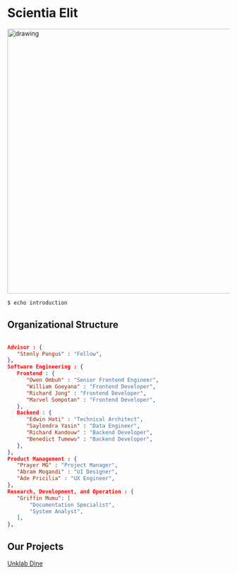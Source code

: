 # Scientia Elit  

<img src="https://github.com/scientiadev/.github/blob/46e10f7aded28326d2743297fd4840fbd5d9d686/profile/fikday2022.jpg" alt="drawing" width="600"/>

```bash
$ echo introduction
```
## Organizational Structure

```json

Advisor : {
   "Stenly Pungus" : "Fellow",
},
Software Engineering : {
   Frontend : {
      "Owen Ombuh" : "Senior Frontend Engineer",
      "William Goeyana" : "Frontend Developer",
      "Richard Jong" : "Frontend Developer",
      "Marvel Sompotan" : "Frontend Developer",
   },
   Backend : {
      "Edwin Hati" : "Technical Architect",
      "Saylendra Yasin" : "Data Engineer",
      "Richard Kandouw" : "Backend Developer",
      "Benedict Tumewu" : "Backend Developer",
   },
},
Product Management : {
   "Prayer MG" : "Project Manager",
   "Abram Mogandi" : "UI Designer",
   "Ade Pricilia" : "UX Engineer",
},
Research, Development, and Operation : {
   "Griffin Mumu": [
       "Documentation Specialist",
       "System Analyst",
   ],
},

```
## Our Projects
[Unklab Dine](https://unklabdine.web.app)
